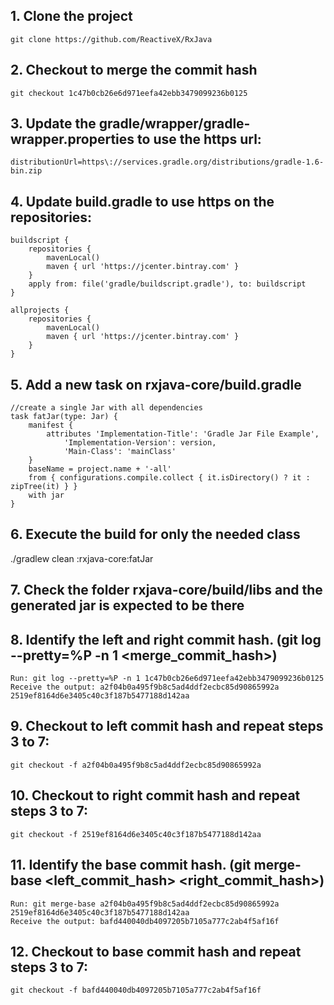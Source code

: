  ## 1. Clone the project 
    git clone https://github.com/ReactiveX/RxJava

## 2. Checkout to merge the commit hash
    git checkout 1c47b0cb26e6d971eefa42ebb3479099236b0125

## 3. Update the gradle/wrapper/gradle-wrapper.properties to use the https url:
```
distributionUrl=https\://services.gradle.org/distributions/gradle-1.6-bin.zip
``` 
## 4. Update build.gradle to use https on the repositories:
```
buildscript {
    repositories {
        mavenLocal()
        maven { url 'https://jcenter.bintray.com' }
    }
    apply from: file('gradle/buildscript.gradle'), to: buildscript 
}

allprojects {
    repositories { 
        mavenLocal()
        maven { url 'https://jcenter.bintray.com' }
    }
}
```

## 5. Add a new task on rxjava-core/build.gradle
```
//create a single Jar with all dependencies
task fatJar(type: Jar) {
    manifest {
        attributes 'Implementation-Title': 'Gradle Jar File Example',  
            'Implementation-Version': version,
            'Main-Class': 'mainClass'
    }
    baseName = project.name + '-all'
    from { configurations.compile.collect { it.isDirectory() ? it : zipTree(it) } }
    with jar
}
```

## 6. Execute the build for only the needed class
./gradlew clean :rxjava-core:fatJar

## 7. Check the folder rxjava-core/build/libs and the generated jar is expected to be there

## 8. Identify the left and right commit hash. (git log --pretty=%P -n 1 <merge_commit_hash>)
    Run: git log --pretty=%P -n 1 1c47b0cb26e6d971eefa42ebb3479099236b0125
    Receive the output: a2f04b0a495f9b8c5ad4ddf2ecbc85d90865992a 2519ef8164d6e3405c40c3f187b5477188d142aa

## 9. Checkout to left commit hash and repeat steps 3 to 7:
    git checkout -f a2f04b0a495f9b8c5ad4ddf2ecbc85d90865992a

## 10. Checkout to right commit hash and repeat steps 3 to 7:
    git checkout -f 2519ef8164d6e3405c40c3f187b5477188d142aa

## 11. Identify the base commit hash. (git merge-base <left_commit_hash> <right_commit_hash>)
    Run: git merge-base a2f04b0a495f9b8c5ad4ddf2ecbc85d90865992a 2519ef8164d6e3405c40c3f187b5477188d142aa
    Receive the output: bafd440040db4097205b7105a777c2ab4f5af16f

## 12. Checkout to base commit hash and repeat steps 3 to 7:
    git checkout -f bafd440040db4097205b7105a777c2ab4f5af16f